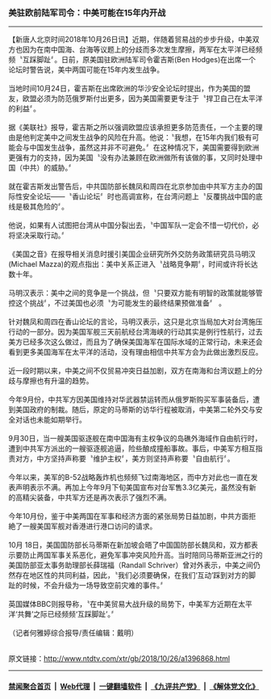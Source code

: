 ### 美驻欧前陆军司令：中美可能在15年内开战
------------------------

<div class="wysiwyg">
 【新唐人北京时间2018年10月26日讯】近期，伴随着贸易战的步步升级，中美双方也因为在南中国海、台海等议题上的分歧而多次发生摩擦，两军在太平洋已经频频〝互踩脚趾〞。日前，原美国驻欧洲陆军司令霍吉斯(Ben Hodges)在出席一个论坛时警告说，美中两国可能在15年内发生战争。
 <br/>
 <br/>
 当地时间10月24日，霍吉斯在出席欧洲的华沙安全论坛时提出，作为美国的盟友，欧盟必须为防范俄罗斯付出更多，因为美国需要更专注于〝捍卫自己在太平洋的利益〞。
 <br/>
 <br/>
 据《美联社》报导，霍吉斯之所以强调欧盟应该承担更多防范责任，一个主要的理由是他判定美中之间发生战争的风险在升高。他说：〝我想，在15年内我们极有可能会与中国发生战争，虽然这并非不可避免。〞在这种情况下，美国需要得到欧洲更强有力的支持，因为美国〝没有办法兼顾在欧洲做所有该做的事，又同时处理中国（中共）的威胁。〞
 <br/>
 <br/>
 就在霍吉斯发出警告后，中共国防部长魏凤和周四在北京参加由中共军方主办的国际性安全论坛——〝香山论坛〞时也高调宣称，在台湾问题上〝反覆挑战中国的底线是极其危险的〞。
 <br/>
 <br/>
 他说，如果有人试图把台湾从中国分裂出去，〝中国军队一定会不惜一切代价，必将坚决采取行动。〞
 <br/>
 <br/>
 《美国之音》在报导相关消息时援引美国企业研究所外交防务政策研究员马明汉(Michael Mazza)的观点指出：美中关系正进入〝战略竞争期〞，时间或许将长达数十年。
 <br/>
 <br/>
 马明汉表示：美中之间的竞争是一个挑战，但〝只要双方能有明智的政策就能够管控这个挑战〞，不过美国也必须〝为可能发生的最终结果预做准备〞 。
 <br/>
 <br/>
 针对魏凤和周四在香山论坛的言论，马明汉表示，这只是北京当局加大对台湾施压行动的一部分。因为美国军舰三天前航经台湾海峡的行动其实是例行性航行，过去美方已经多次这么做过，而且为了确保美国海军在国际水域的正常行动，未来还会看到更多美国海军在太平洋的活动，没有理由相信中共军方会为此做出激烈反应。
 <br/>
 <br/>
 近一段时期以来，中美之间不仅贸易冲突日益加剧，双方在南海和台湾议题上的分歧与摩擦也有升温的趋势。
 <br/>
 <br/>
 今年9月份，中共军方因美国维持对华武器禁运转而从俄罗斯购买军事装备后，遭到美国政府的制裁。随后，原定的马蒂斯的访华行程被取消，中美第二轮外交与安全对话也未能如期举行。
 <br/>
 <br/>
 9月30日，当一艘美国驱逐舰在南中国海有主权争议的岛礁外海域作自由航行时，遭到中共军方派出的一艘驱逐舰追逼，险些酿成撞船事故。事后，中美军方相互指责对方，中方坚持声称要〝维护主权〞，美方则坚持声称要〝自由航行〞。
 <br/>
 <br/>
 今年以来，美军的B-52战略轰炸机也频频飞过南海地区，而中方对此也一直在发表声明表示不满。再加上今年9月下旬美国宣布对台军售3.3亿美元，虽然没有新的高精尖装备，中共军方还是再次表示了强烈不满。
 <br/>
 <br/>
 今年10月份，鉴于中美两国在军事和经济方面的紧张局势日益加剧，中共方面拒絶了一艘美国军舰对香港进行港口访问的请求。
 <br/>
 <br/>
 10月 18日，美国国防部长马蒂斯在新加坡会晤了中国国防部长魏凤和，双方都表示要防止两国军事关系恶化，避免军事冲突风险升高。当时陪同马蒂斯亚洲之行的美国防部亚太事务助理部长薛瑞福（Randall Schriver）曾对外表示，中美之间仍然存在地区性的共同利益，因此，〝我们必须要确保，在我们‘互动’踩到对方的脚趾的时候，不会升级为一场导致空前灾难的事件。〞
 <br/>
 <br/>
 英国媒体BBC则报导称，〝在中美贸易大战升级的局势下，中美军方近期在太平洋‘共舞’之际已经频频‘互踩脚趾’。〞
 <br/>
 <br/>
 （记者何雅婷综合报导/责任编辑：戴明）
</div>

<br/>原文链接：http://www.ntdtv.com/xtr/gb/2018/10/26/a1396868.html


------------------------
#### [禁闻聚合首页](https://github.com/gfw-breaker/banned-news/blob/master/README.md) &nbsp;|&nbsp; [Web代理](https://github.com/gfw-breaker/open-proxy/blob/master/README.md) &nbsp;|&nbsp; [一键翻墙软件](https://github.com/gfw-breaker/nogfw/blob/master/README.md) &nbsp;|&nbsp; [《九评共产党》](https://github.com/gfw-breaker/9ping.md/blob/master/README.md#九评之一评共产党是什么) &nbsp;|&nbsp; [《解体党文化》](https://github.com/gfw-breaker/jtdwh.md/blob/master/README.md#绪论)